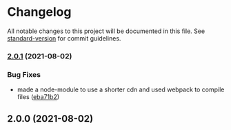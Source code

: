 # Changelog

All notable changes to this project will be documented in this file. See [standard-version](https://github.com/conventional-changelog/standard-version) for commit guidelines.

### [2.0.1](https://github.com/JebBarbas/protocolredirect/compare/v2.0.0...v2.0.1) (2021-08-02)


### Bug Fixes

* made a node-module to use a shorter cdn and used webpack to compile files ([eba71b2](https://github.com/JebBarbas/protocolredirect/commit/eba71b27c5b44bb63f15dd6a873c0403ac7b3018))

## 2.0.0 (2021-08-02)

